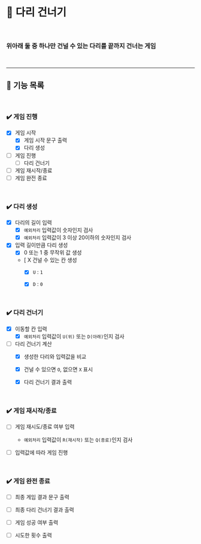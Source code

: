 # 🌉 다리 건너기

<br>

### 위아래 둘 중 하나만 건널 수 있는 다리를 끝까지 건너는 게임

<br>

---

## 🚀 기능 목록


<br>

### ✔️  게임 진행 

- [X] 게임 시작
  - [X] 게임 시작 문구 출력
  - [X] 다리 생성
- [ ] 게임 진행
  - [ ] 다리 건너기
- [ ] 게임 재시작/종료
- [ ] 게임 완전 종료

<br>

### ✔️  다리 생성 

- [X] 다리의 길이 입력
  - [X] `예외처리` 입력값이 숫자인지 검사
  - [X] `예외처리` 입력값이 3 이상 20이하의 숫자인지 검사
- [X] 입력 길이만큼 다리 생성
  - [X] 0 또는 1 중 무작위 값 생성
  - [ X 건널 수 있는 칸 생성 
    - [X] `U` : `1`
    - [X] `D` : `0`


<br>

### ✔️ 다리 건너기

- [X] 이동할 칸 입력
  - [X] `예외처리` 입력값이 `U(위)` 또는 `D(아래)`인지 검사
- [ ] 다리 건너기 계산
  - [X] 생성한 다리와 입력값을 비교
  - [X] 건널 수 있으면 `O`, 없으면 `X` 표시
  - [X] 다리 건너기 결과 출력


<br>

### ✔️ 게임 재시작/종료

- [ ] 게임 재시도/종료 여부 입력
  - `예외처리` 입력값이 `R(재시작)` 또는 `Q(종료)`인지 검사
- [ ] 입력값에 따라 게임 진행


<br>

### ✔️ 게임 완전 종료

- [ ] 최종 게임 결과 문구 출력
- [ ] 최종 다리 건너기 결과 출력
- [ ] 게임 성공 여부 출력
- [ ] 시도한 횟수 출력


<br>

